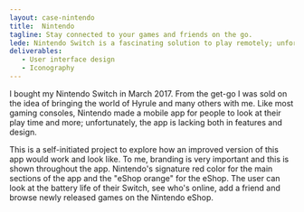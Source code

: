 ```yaml
---
layout: case-nintendo
title:  Nintendo
tagline: Stay connected to your games and friends on the go.
lede: Nintendo Switch is a fascinating solution to play remotely; unfortunately the mobile app is lacking.
deliverables:
   - User interface design
   - Iconography
---
```

I bought my Nintendo Switch in March 2017. From the get-go I was sold on the idea of bringing the world of Hyrule and many others with me. Like most gaming consoles, Nintendo made a mobile app for people to look at their play time and more; unfortunately, the app is lacking both in features and design.

This is a self-initiated project to explore how an improved version of this app would work and look like. To me, branding is very important and this is shown throughout the app. Nintendo's signature red color for the main sections of the app and the "eShop orange" for the eShop. The user can look at the battery life of their Switch, see who's online, add a friend and browse newly released games on the Nintendo eShop.
